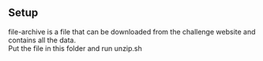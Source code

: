 
## Setup

file-archive is a file that can be downloaded from the challenge website and contains all the data.  
Put the file in this folder and run unzip.sh
